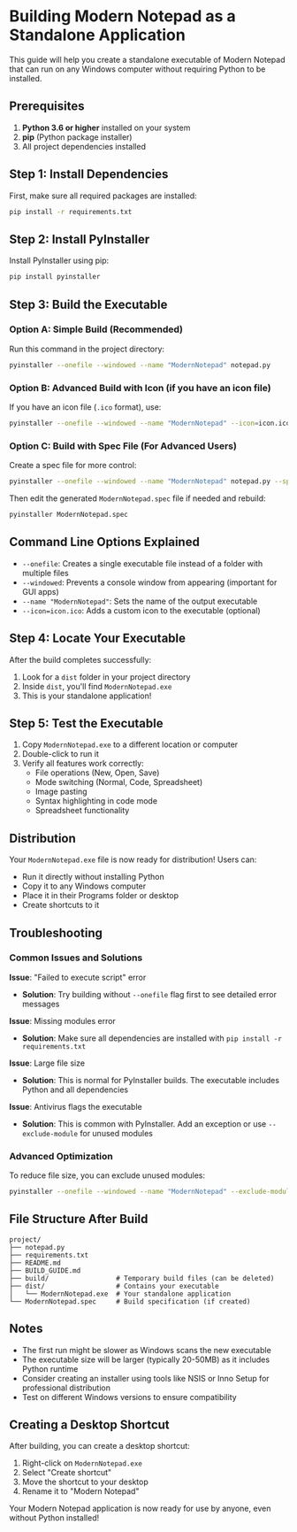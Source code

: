 # Building Modern Notepad as a Standalone Application

This guide will help you create a standalone executable of Modern Notepad that can run on any Windows computer without requiring Python to be installed.

## Prerequisites

1. **Python 3.6 or higher** installed on your system
2. **pip** (Python package installer)
3. All project dependencies installed

## Step 1: Install Dependencies

First, make sure all required packages are installed:

```bash
pip install -r requirements.txt
```

## Step 2: Install PyInstaller

Install PyInstaller using pip:

```bash
pip install pyinstaller
```

## Step 3: Build the Executable

### Option A: Simple Build (Recommended)

Run this command in the project directory:

```bash
pyinstaller --onefile --windowed --name "ModernNotepad" notepad.py
```

### Option B: Advanced Build with Icon (if you have an icon file)

If you have an icon file (`.ico` format), use:

```bash
pyinstaller --onefile --windowed --name "ModernNotepad" --icon=icon.ico notepad.py
```

### Option C: Build with Spec File (For Advanced Users)

Create a spec file for more control:

```bash
pyinstaller --onefile --windowed --name "ModernNotepad" notepad.py --specpath=.
```

Then edit the generated `ModernNotepad.spec` file if needed and rebuild:

```bash
pyinstaller ModernNotepad.spec
```

## Command Line Options Explained

- `--onefile`: Creates a single executable file instead of a folder with multiple files
- `--windowed`: Prevents a console window from appearing (important for GUI apps)
- `--name "ModernNotepad"`: Sets the name of the output executable
- `--icon=icon.ico`: Adds a custom icon to the executable (optional)

## Step 4: Locate Your Executable

After the build completes successfully:

1. Look for a `dist` folder in your project directory
2. Inside `dist`, you'll find `ModernNotepad.exe`
3. This is your standalone application!

## Step 5: Test the Executable

1. Copy `ModernNotepad.exe` to a different location or computer
2. Double-click to run it
3. Verify all features work correctly:
   - File operations (New, Open, Save)
   - Mode switching (Normal, Code, Spreadsheet)
   - Image pasting
   - Syntax highlighting in code mode
   - Spreadsheet functionality

## Distribution

Your `ModernNotepad.exe` file is now ready for distribution! Users can:

- Run it directly without installing Python
- Copy it to any Windows computer
- Place it in their Programs folder or desktop
- Create shortcuts to it

## Troubleshooting

### Common Issues and Solutions

**Issue**: "Failed to execute script" error
- **Solution**: Try building without `--onefile` flag first to see detailed error messages

**Issue**: Missing modules error
- **Solution**: Make sure all dependencies are installed with `pip install -r requirements.txt`

**Issue**: Large file size
- **Solution**: This is normal for PyInstaller builds. The executable includes Python and all dependencies

**Issue**: Antivirus flags the executable
- **Solution**: This is common with PyInstaller. Add an exception or use `--exclude-module` for unused modules

### Advanced Optimization

To reduce file size, you can exclude unused modules:

```bash
pyinstaller --onefile --windowed --name "ModernNotepad" --exclude-module matplotlib --exclude-module numpy notepad.py
```

## File Structure After Build

```
project/
├── notepad.py
├── requirements.txt
├── README.md
├── BUILD_GUIDE.md
├── build/                 # Temporary build files (can be deleted)
├── dist/                  # Contains your executable
│   └── ModernNotepad.exe  # Your standalone application
└── ModernNotepad.spec     # Build specification (if created)
```

## Notes

- The first run might be slower as Windows scans the new executable
- The executable size will be larger (typically 20-50MB) as it includes Python runtime
- Consider creating an installer using tools like NSIS or Inno Setup for professional distribution
- Test on different Windows versions to ensure compatibility

## Creating a Desktop Shortcut

After building, you can create a desktop shortcut:

1. Right-click on `ModernNotepad.exe`
2. Select "Create shortcut"
3. Move the shortcut to your desktop
4. Rename it to "Modern Notepad"

Your Modern Notepad application is now ready for use by anyone, even without Python installed!